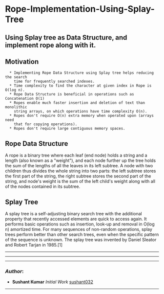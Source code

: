 # Rope-Implementation-Using-Splay-Tree
## Using Splay tree as Data Structure, and implement rope along with it.

## Motivation
```
  * Implementing Rope Data Structure using Splay tree helps reducing the search
    time for frequently searched indexes.
  * Time complexity to find the character at given index in Rope is O(log n).
  * Rope Data Structure is beneficial in operations such as Concatenation O(1)
  * Ropes enable much faster insertion and deletion of text than monolithic
    string arrays, on which operations have time complexity O(n).
  * Ropes don't require O(n) extra memory when operated upon (arrays need
    that for copying operations).
  * Ropes don't require large contiguous memory spaces.
```
## Rope Data Structure
A rope is a binary tree where each leaf (end node) holds a string and a length (also known as a "weight"), and each node further up the tree holds the sum of the lengths of all the leaves in its left subtree. A node with two children thus divides the whole string into two parts: the left subtree stores the first part of the string, the right subtree stores the second part of the string, and node's weight is the sum of the left child's weight along with all of the nodes contained in its subtree.

## Splay Tree
A splay tree is a self-adjusting binary search tree with the additional property that recently accessed elements are quick to access again. It performs basic operations such as insertion, look-up and removal in O(log n) amortized time. For many sequences of non-random operations, splay trees perform better than other search trees, even when the specific pattern of the sequence is unknown. The splay tree was invented by Daniel Sleator and Robert Tarjan in 1985.[1]
*************************************

*************************************

***************************************
### *Author*:

- **Sushant Kumar** *Initial Work* [sushant032](https://github.com/sushant032)

***************************************
